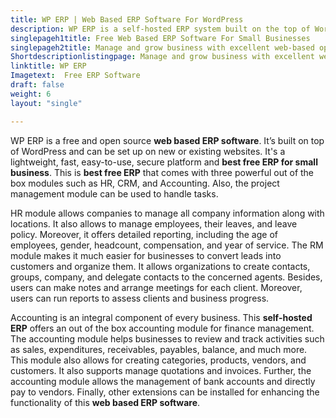 ```yaml
---
title: WP ERP | Web Based ERP Software For WordPress
description: WP ERP is a self-hosted ERP system built on the top of WordPress. Ease your business-critical activities with novel HR, CRM, and Accounting modules.
singlepageh1title: Free Web Based ERP Software For Small Businesses
singlepageh2title: Manage and grow business with excellent web-based open source ERP software. Handle everything within the WordPress site and excel company to the next level.
Shortdescriptionlistingpage: Manage and grow business with excellent web-based open source ERP software. Handle everything within the WordPress site and excel company to the next level.
linktitle: WP ERP
Imagetext:  Free ERP Software 
draft: false
weight: 6
layout: "single"

---
```


WP ERP is a free and open source **web based ERP software**. It’s built on top of WordPress and can be set up on new or existing websites. It's a lightweight, fast, easy-to-use, secure platform and **best free ERP for small business**. This is **best free ERP** that comes with three powerful out of the box modules such as HR, CRM, and Accounting. Also, the project management module can be used to handle tasks.

HR module allows companies to manage all company information along with locations. It also allows to manage employees, their leaves, and leave policy. Moreover, it offers detailed reporting, including the age of employees, gender, headcount, compensation, and year of service. The RM module makes it much easier for businesses to convert leads into customers and organize them. It allows organizations to create contacts, groups, company, and delegate contacts to the concerned agents. Besides, users can make notes and arrange meetings for each client. Moreover, users can run reports to assess clients and business progress.

Accounting is an integral component of every business. This **self-hosted ERP** offers an out of the box accounting module for finance management. The accounting module helps businesses to review and track activities such as sales, expenditures, receivables, payables, balance, and much more. This module also allows for creating categories, products, vendors, and customers. It also supports manage quotations and invoices. Further, the accounting module allows the management of bank accounts and directly pay to vendors. Finally, other extensions can be installed for enhancing the functionality of this **web based ERP software**.